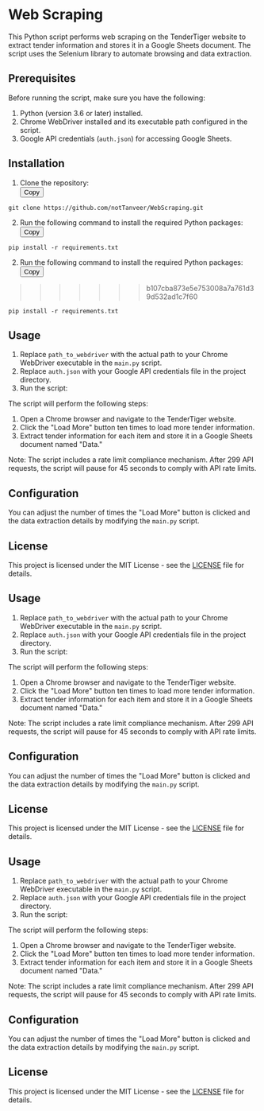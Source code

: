 # Web Scraping 

This Python script performs web scraping on the TenderTiger website to extract tender information and stores it in a Google Sheets document. The script uses the Selenium library to automate browsing and data extraction.

## Prerequisites

Before running the script, make sure you have the following:

1. Python (version 3.6 or later) installed.
2. Chrome WebDriver installed and its executable path configured in the script.
3. Google API credentials (`auth.json`) for accessing Google Sheets.

## Installation

1. Clone the repository:   
<button onclick="copyToClipboard('git-clone')">Copy</button>
``` shell
git clone https://github.com/notTanveer/WebScraping.git
```

2.  Run the following command to install the required Python packages:
<button onclick="copyToClipboard('pip-install')">Copy</button>

```shell
pip install -r requirements.txt 
```

2.  Run the following command to install the required Python packages:
<button onclick="copyToClipboard('pip-install')">Copy</button>
>>>>>>> b107cba873e5e753008a7a761d39d532ad1c7f60

```shell
pip install -r requirements.txt 
```

## Usage

1. Replace `path_to_webdriver` with the actual path to your Chrome WebDriver executable in the `main.py` script.
2. Replace `auth.json` with your Google API credentials file in the project directory.
3. Run the script:


The script will perform the following steps:

1. Open a Chrome browser and navigate to the TenderTiger website.
2. Click the "Load More" button ten times to load more tender information.
3. Extract tender information for each item and store it in a Google Sheets document named "Data."

Note: The script includes a rate limit compliance mechanism. After 299 API requests, the script will pause for 45 seconds to comply with API rate limits.

## Configuration

You can adjust the number of times the "Load More" button is clicked and the data extraction details by modifying the `main.py` script.

## License

This project is licensed under the MIT License - see the [LICENSE](LICENSE) file for details.



## Usage

1. Replace `path_to_webdriver` with the actual path to your Chrome WebDriver executable in the `main.py` script.
2. Replace `auth.json` with your Google API credentials file in the project directory.
3. Run the script:


The script will perform the following steps:

1. Open a Chrome browser and navigate to the TenderTiger website.
2. Click the "Load More" button ten times to load more tender information.
3. Extract tender information for each item and store it in a Google Sheets document named "Data."

Note: The script includes a rate limit compliance mechanism. After 299 API requests, the script will pause for 45 seconds to comply with API rate limits.

## Configuration

You can adjust the number of times the "Load More" button is clicked and the data extraction details by modifying the `main.py` script.

## License

This project is licensed under the MIT License - see the [LICENSE](LICENSE) file for details.
## Usage

1. Replace `path_to_webdriver` with the actual path to your Chrome WebDriver executable in the `main.py` script.
2. Replace `auth.json` with your Google API credentials file in the project directory.
3. Run the script:


The script will perform the following steps:

1. Open a Chrome browser and navigate to the TenderTiger website.
2. Click the "Load More" button ten times to load more tender information.
3. Extract tender information for each item and store it in a Google Sheets document named "Data."

Note: The script includes a rate limit compliance mechanism. After 299 API requests, the script will pause for 45 seconds to comply with API rate limits.

## Configuration

You can adjust the number of times the "Load More" button is clicked and the data extraction details by modifying the `main.py` script.

## License

This project is licensed under the MIT License - see the [LICENSE](LICENSE) file for details.
